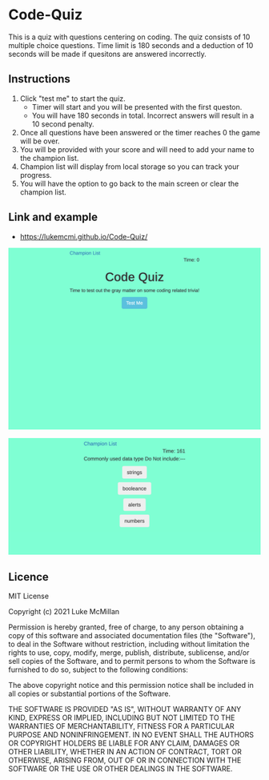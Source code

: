 # Code-Quiz
This is a quiz with questions centering on coding. The quiz consists of 10 multiple choice questions. Time limit is 180 seconds and a deduction of 10 seconds will be made if quesitons are answered incorrectly.

## Instructions
1. Click "test me" to start the quiz. 
    * Timer will start and you will be presented with the first queston.
    * You will have 180 seconds in total. Incorrect answers will result in a 10 second penalty.
2. Once all questions have been answered or the timer reaches 0 the game will be over.
3. You will be provided with your score and will need to add your name to the champion list.
4. Champion list will display from local storage so you can track your progress.
5. You will have the option to go back to the main screen or clear the champion list.

## Link and example

* https://lukemcmi.github.io/Code-Quiz/

![Code Quiz](assets/images/Code-Quiz_index.html.png)

![Code Questions](assets/images/Code-Quiz_index.html(1).png)

## Licence

MIT License

Copyright (c) 2021 Luke McMillan

Permission is hereby granted, free of charge, to any person obtaining a copy
of this software and associated documentation files (the "Software"), to deal
in the Software without restriction, including without limitation the rights
to use, copy, modify, merge, publish, distribute, sublicense, and/or sell
copies of the Software, and to permit persons to whom the Software is
furnished to do so, subject to the following conditions:

The above copyright notice and this permission notice shall be included in all
copies or substantial portions of the Software.

THE SOFTWARE IS PROVIDED "AS IS", WITHOUT WARRANTY OF ANY KIND, EXPRESS OR
IMPLIED, INCLUDING BUT NOT LIMITED TO THE WARRANTIES OF MERCHANTABILITY,
FITNESS FOR A PARTICULAR PURPOSE AND NONINFRINGEMENT. IN NO EVENT SHALL THE
AUTHORS OR COPYRIGHT HOLDERS BE LIABLE FOR ANY CLAIM, DAMAGES OR OTHER
LIABILITY, WHETHER IN AN ACTION OF CONTRACT, TORT OR OTHERWISE, ARISING FROM,
OUT OF OR IN CONNECTION WITH THE SOFTWARE OR THE USE OR OTHER DEALINGS IN THE
SOFTWARE.



